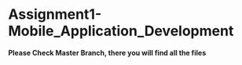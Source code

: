# Assignment1-Mobile_Application_Development

**Please Check Master Branch, there you will find all the files**

